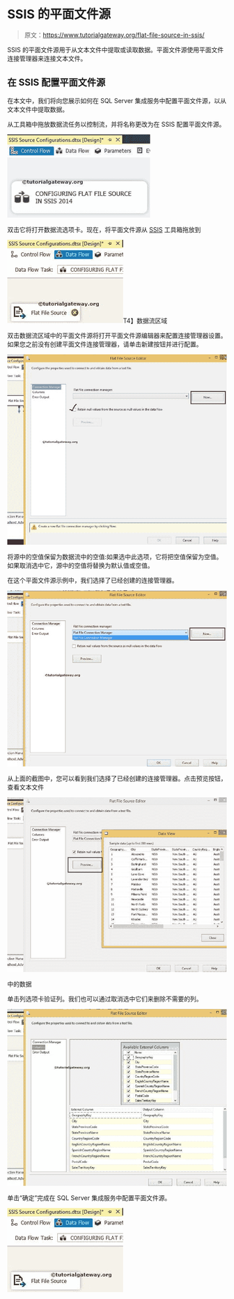 # SSIS 的平面文件源

> 原文：<https://www.tutorialgateway.org/flat-file-source-in-ssis/>

SSIS 的平面文件源用于从文本文件中提取或读取数据。平面文件源使用平面文件连接管理器来连接文本文件。

## 在 SSIS 配置平面文件源

在本文中，我们将向您展示如何在 SQL Server 集成服务中配置平面文件源，以从文本文件中提取数据。

从工具箱中拖放数据流任务以控制流，并将名称更改为在 SSIS 配置平面文件源。

![Flat File Source in SSIS 1](img/f3caa2c6299493953e96d4e8dc503ab8.png)

双击它将打开数据流选项卡。现在，将平面文件源从 [SSIS](https://www.tutorialgateway.org/ssis/) 工具箱拖放到

![Flat File Source in SSIS 2](img/30a8cb14d48cb6fda2715a4e20d02ba7.png)T4】数据流区域

双击数据流区域中的平面文件源将打开平面文件源编辑器来配置连接管理器设置。如果您之前没有创建平面文件连接管理器，请单击新建按钮并进行配置。

![Flat File Source in SSIS 3](img/64050d84575a70228f7b7708a0eead2d.png)

将源中的空值保留为数据流中的空值:如果选中此选项，它将把空值保留为空值。如果取消选中它，源中的空值将替换为默认值或空值。

在这个平面文件源示例中，我们选择了已经创建的连接管理器。

![Flat File Source in SSIS 4](img/fc903060936d114339ea42aa4245c339.png)

从上面的截图中，您可以看到我们选择了已经创建的连接管理器。点击预览按钮，查看文本文件

![Flat File Source in SSIS 5](img/c98a9b754ab13cb7a91090b3e78b6c3d.png)

中的数据

单击列选项卡验证列。我们也可以通过取消选中它们来删除不需要的列。

![Flat File Source in SSIS 6](img/6661f3f76d45f39d3aac7fd5a78974d6.png)

单击“确定”完成在 SQL Server 集成服务中配置平面文件源。

![Flat File Source in SSIS 7](img/80f5c512c550851319a404a4c4a66062.png)